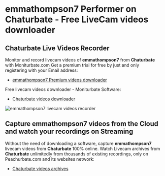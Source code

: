 # emmathompson7 Performer on Chaturbate - Free LiveCam videos downloader

## Chaturbate Live Videos Recorder

Monitor and record livecam videos of **emmathompson7** from **Chaturbate** with Moniturbate.com
Get a premium trial for free by just and only registering with your Email address:
* [emmathompson7 Premium videos downloader](https://moniturbate.com/request-demo-licence-key.html)

Free livecam videos downloader - Moniturbate Software:
* [Chaturbate videos downloader](https://moniturbate.com/moniturbate-download-software.html)

![emmathompson7 livecam videos recorder](https://peachurnet.com/templates/moniturbate-software.png)


## Capture emmathompson7 videos from the Cloud and watch your recordings on Streaming

Without the need of downloading a software, capture **emmathompson7** livecam videos from **Chaturbate** 100% online.
Watch Livecam archives from **Chaturbate** unlimitedly from thousands of existing recordings, only on Peachurbate.com and its websites network:
* [Chaturbate videos archives](https://peachurnet.com/)